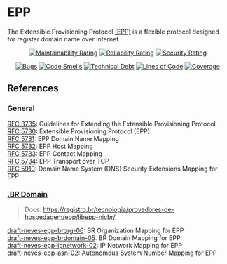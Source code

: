 # EPP

The Extensible Provisioning Protocol [(EPP)](https://en.wikipedia.org/wiki/Extensible_Provisioning_Protocol) is a flexible protocol designed for register domain name over internet.

<div align="center">
  
 
[![Maintainability Rating](https://sonarcloud.io/api/project_badges/measure?project=open-source-br_epp&metric=sqale_rating)](https://sonarcloud.io/summary/new_code?id=open-source-br_epp)
[![Reliability Rating](https://sonarcloud.io/api/project_badges/measure?project=open-source-br_epp&metric=reliability_rating)](https://sonarcloud.io/summary/new_code?id=open-source-br_epp)
[![Security Rating](https://sonarcloud.io/api/project_badges/measure?project=open-source-br_epp&metric=security_rating)](https://sonarcloud.io/summary/new_code?id=open-source-br_epp)

</div>

<div align="center">

[![Bugs](https://sonarcloud.io/api/project_badges/measure?project=open-source-br_epp&metric=bugs)](https://sonarcloud.io/summary/new_code?id=open-source-br_epp)
[![Code Smells](https://sonarcloud.io/api/project_badges/measure?project=open-source-br_epp&metric=code_smells)](https://sonarcloud.io/summary/new_code?id=open-source-br_epp)
[![Technical Debt](https://sonarcloud.io/api/project_badges/measure?project=open-source-br_epp&metric=sqale_index)](https://sonarcloud.io/summary/new_code?id=open-source-br_epp)
 [![Lines of Code](https://sonarcloud.io/api/project_badges/measure?project=open-source-br_epp&metric=ncloc)](https://sonarcloud.io/summary/new_code?id=open-source-br_epp)
[![Coverage](https://sonarcloud.io/api/project_badges/measure?project=open-source-br_epp&metric=coverage)](https://sonarcloud.io/summary/new_code?id=open-source-br_epp)

</div>



## References

### General

[RFC 3735](https://tools.ietf.org/html/rfc3735): Guidelines for Extending the Extensible Provisioning Protocol \
[RFC 5730](https://tools.ietf.org/html/rfc5730): Extensible Provisioning Protocol (EPP) \
[RFC 5731](https://tools.ietf.org/html/rfc5731): EPP Domain Name Mapping \
[RFC 5732](https://tools.ietf.org/html/rfc5732): EPP Host Mapping \
[RFC 5733](https://tools.ietf.org/html/rfc5733): EPP Contact Mapping \
[RFC 5734](https://tools.ietf.org/html/rfc5734): EPP Transport over TCP \
[RFC 5910](https://tools.ietf.org/html/rfc5910): Domain Name System (DNS) Security Extensions Mapping for EPP

### [.BR Domain](https://registro.br/tecnologia/provedores-de-hospedagem/epp/libepp-nicbr/)

> Docs: https://registro.br/tecnologia/provedores-de-hospedagem/epp/libepp-nicbr/

[draft-neves-epp-brorg-06](https://ftp.registro.br/pub/libepp-nicbr/draft-neves-epp-brorg-06.txt): BR Organization Mapping for EPP \
[draft-neves-epp-brdomain-05](https://ftp.registro.br/pub/libepp-nicbr/draft-neves-epp-brdomain-05.txt): BR Domain Mapping for EPP \
[draft-neves-epp-ipnetwork-02](https://ftp.registro.br/pub/libepp-nicbr/draft-neves-epp-ipnetwork-02.txt): IP Network Mapping for EPP \
[draft-neves-epp-asn-02](https://ftp.registro.br/pub/libepp-nicbr/draft-neves-epp-asn-02.txt): Autonomous System Number Mapping for EPP

